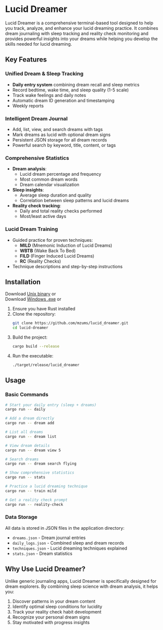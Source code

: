 # Lucid Dreamer

Lucid Dreamer is a comprehensive terminal-based tool designed to help you track, analyze, and enhance your lucid dreaming practice. It combines dream journaling with sleep tracking and reality check monitoring and provides powerful insights into your dreams while helping you develop the skills needed for lucid dreaming.

## Key Features

### Unified Dream & Sleep Tracking
- **Daily entry system** combining dream recall and sleep metrics
- Record bedtime, wake time, and sleep quality (1-5 scale)
- Track wake feelings and daily notes
- Automatic dream ID generation and timestamping
- Weekly reports

### Intelligent Dream Journal
- Add, list, view, and search dreams with tags
- Mark dreams as lucid with optional dream signs
- Persistent JSON storage for all dream records
- Powerful search by keyword, title, content, or tags

### Comprehensive Statistics
- **Dream analysis**: 
  - Lucid dream percentage and frequency
  - Most common dream words
  - Dream calendar visualization
- **Sleep insights**:
  - Average sleep duration and quality
  - Correlation between sleep patterns and lucid dreams
- **Reality check tracking**:
  - Daily and total reality checks performed
  - Most/least active days

### Lucid Dream Training
- Guided practice for proven techniques:
  - **MILD** (Mnemonic Induction of Lucid Dreams)
  - **WBTB** (Wake Back To Bed)
  - **FILD** (Finger Induced Lucid Dreams)
  - **RC** (Reality Checks)
- Technique descriptions and step-by-step instructions

## Installation

Download [Unix binary](https://hc-cdn.hel1.your-objectstorage.com/s/v3/57db2c4a99c09bca74aa82f7ba198830411c3fda_lucid_dreamer) or  
Download [Windows .exe](https://hc-cdn.hel1.your-objectstorage.com/s/v3/c426bbcf2736fce81bccbf73747d51dcfa18ad5b_lucid_dreamer.exe) or  

1. Ensure you have Rust installed
2. Clone the repository:
   ```bash
   git clone https://github.com/mzums/lucid_dreamer.git
   cd lucid-dreamer
   ```
3. Build the project:
   ```bash
   cargo build --release
   ```
4. Run the executable:
   ```bash
   ./target/release/lucid_dreamer
   ```

## Usage

### Basic Commands

```bash
# Start your daily entry (sleep + dreams)
cargo run -- daily

# Add a dream directly
cargo run -- dream add

# List all dreams
cargo run -- dream list

# View dream details
cargo run -- dream view 5

# Search dreams
cargo run -- dream search flying

# Show comprehensive statistics
cargo run -- stats

# Practice a lucid dreaming technique
cargo run -- train mild

# Get a reality check prompt
cargo run -- reality-check
```

### Data Storage

All data is stored in JSON files in the application directory:

- `dreams.json` - Dream journal entries
- `daily_logs.json` - Combined sleep and dream records
- `techniques.json` - Lucid dreaming techniques explained
- `stats.json` - Dream statistics

## Why Use Lucid Dreamer?

Unlike generic journaling apps, Lucid Dreamer is specifically designed for dream explorers. By combining sleep science with dream analysis, it helps you:

1. Discover patterns in your dream content
2. Identify optimal sleep conditions for lucidity
3. Track your reality check habit development
4. Recognize your personal dream signs
5. Stay motivated with progress insights
